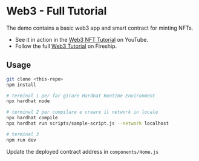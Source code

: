 # Web3 - Full Tutorial

The demo contains a basic web3 app and smart contract for minting NFTs.

- See it in action in the [Web3 NFT Tutorial](https://youtu.be/meTpMP0J5E8) on YouTube.
- Follow the full [Web3 Tutorial](https://fireship.io/lessons/web3-solidity-hardhat-react-tutorial) on Fireship.

## Usage

```bash
git clone <this-repo>
npm install

# terminal 1 per far girare Hardhat Runtime Environment
npx hardhat node

# terminal 2 per compilare e creare il network in locale
npx hardhat compile
npx hardhat run scripts/sample-script.js --network localhost

# terminal 3 
npm run dev
```

Update the deployed contract address in `components/Home.js` 